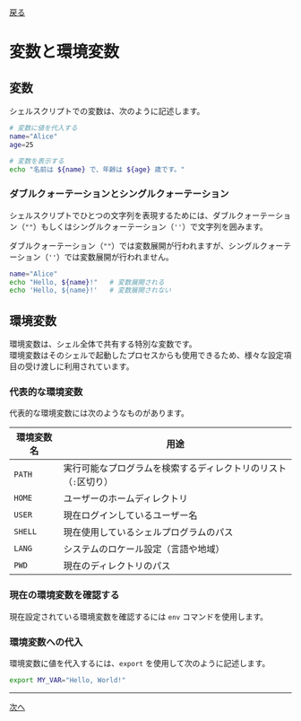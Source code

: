 [戻る](../README.md)

# 変数と環境変数

## 変数

シェルスクリプトでの変数は、次のように記述します。

```bash
# 変数に値を代入する
name="Alice"
age=25

# 変数を表示する
echo "名前は ${name} で、年齢は ${age} 歳です。"
```

### ダブルクォーテーションとシングルクォーテーション

シェルスクリプトでひとつの文字列を表現するためには、ダブルクォーテーション（`""`）もしくはシングルクォーテーション（`''`）で文字列を囲みます。

ダブルクォーテーション（`""`）では変数展開が行われますが、シングルクォーテーション（`''`）では変数展開が行われません。

```bash
name="Alice"
echo "Hello, ${name}!"   # 変数展開される
echo 'Hello, ${name}!'   # 変数展開されない
```

## 環境変数

環境変数は、シェル全体で共有する特別な変数です。  
環境変数はそのシェルで起動したプロセスからも使用できるため、様々な設定項目の受け渡しに利用されています。

### 代表的な環境変数

代表的な環境変数には次のようなものがあります。

| 環境変数名 | 用途                                                            |
| ---------- | --------------------------------------------------------------- |
| `PATH`     | 実行可能なプログラムを検索するディレクトリのリスト（`:`区切り） |
| `HOME`     | ユーザーのホームディレクトリ                                    |
| `USER`     | 現在ログインしているユーザー名                                  |
| `SHELL`    | 現在使用しているシェルプログラムのパス                          |
| `LANG`     | システムのロケール設定（言語や地域）                            |
| `PWD`      | 現在のディレクトリのパス                                        |

### 現在の環境変数を確認する

現在設定されている環境変数を確認するには `env` コマンドを使用します。

### 環境変数への代入

環境変数に値を代入するには、`export` を使用して次のように記述します。

```bash
export MY_VAR="Hello, World!"
```

----
[次へ](../02_リダイレクト/README.md)
